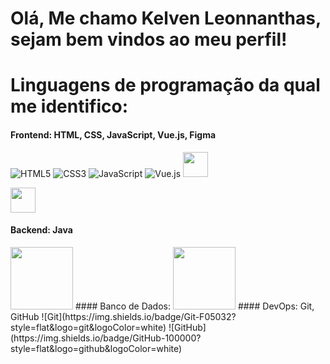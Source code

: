 # Olá, Me chamo Kelven Leonnanthas, sejam bem vindos ao meu perfil!
# Linguagens de programação da qual me identifico:
#### Frontend: HTML, CSS, JavaScript, Vue.js, Figma
![HTML5](https://img.shields.io/badge/HTML5-E34F26?style=flat&logo=html5&logoColor=white)
![CSS3](https://img.shields.io/badge/CSS3-1572B6?style=flat&logo=css3&logoColor=white)
![JavaScript](https://img.shields.io/badge/JavaScript-F7DF1E?style=flat&logo=javascript&logoColor=black)
![Vue.js](https://img.shields.io/badge/Vue.js-4FC08D?style=flat&logo=vue.js&logoColor=white)
<img src="https://cdn.jsdelivr.net/gh/devicons/devicon@latest/icons/python/python-original.svg" width="40" height="40">

<img src="https://cdn.jsdelivr.net/gh/devicons/devicon@latest/icons/python/python-original.svg" width="40" height="40">

#### Backend: Java
 <img src="https://cdn.jsdelivr.net/gh/devicons/devicon@latest/icons/java/java-original-wordmark.svg" width="100" height="100" />
#### Banco de Dados:
<img src="https://cdn.jsdelivr.net/gh/devicons/devicon@latest/icons/postgresql/postgresql-plain-wordmark.svg" width="100" height="100"/>
#### DevOps: Git, GitHub
![Git](https://img.shields.io/badge/Git-F05032?style=flat&logo=git&logoColor=white)
![GitHub](https://img.shields.io/badge/GitHub-100000?style=flat&logo=github&logoColor=white)
